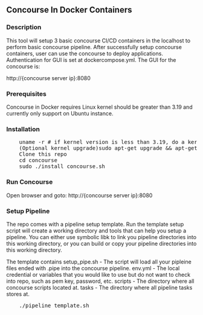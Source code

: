 <h2>Concourse In Docker Containers</h2>

<h3>Description</h3>
This tool will setup 3 basic concourse CI/CD containers in the localhost to perform basic concourse pipeline. After successfully setup concourse containers, user can use the concourse to deploy applications. Authentication for GUI is set at dockercompose.yml. The GUI for the concourse is:

http://{concourse server ip}:8080

<h3>Prerequisites</h3>
Concourse in Docker requires Linux kernel should be greater than 3.19 and currently only support on Ubuntu instance.

<h3>Installation</h3>
<pre>
    uname -r # if kernel version is less than 3.19, do a kernel upgrade
    (Optional kernel upgrade)sudo apt-get upgrade && apt-get dist-upgrade 
    Clone this repo
    cd concourse
    sudo ./install_concourse.sh
</pre>

<h3> Run Concourse</h3>
Open browser and goto:
    http://{concourse server ip}:8080
    
<h3>Setup Pipeline</h3>
The repo comes with a pipeline setup template. Run the template setup script will create a working directory and tools that can help you setup a pipeline. You can either use symbolic libk to link you pipeline directories into this working directory, or you can build or copy your pipeline directories into this working directory.

The template contains
  setup_pipe.sh - The script will load all your pipleine files ended with .pipe into the concourse pipeline.
  env.yml - The local credential or variables that you would like to use but do not want to check into repo, such as pem key,           password, etc.
  scripts - The directory where all concourse scripts located at.
  tasks - The directory where all pipeline tasks stores at.
<pre>
    ./pipeline_template.sh
</pre>
